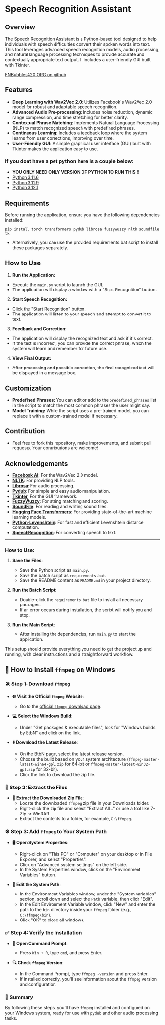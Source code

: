# Speech Recognition Assistant

## Overview

The Speech Recognition Assistant is a Python-based tool designed to help individuals with speech difficulties convert their spoken words into text. This tool leverages advanced speech recognition models, audio processing, and natural language processing techniques to provide accurate and contextually appropriate text output. It includes a user-friendly GUI built with Tkinter.

[FNBubbles420 ORG on github](https://github.com/FNBUBBLES420-ORG/readme.md)

## Features

- **Deep Learning with Wav2Vec 2.0**: Utilizes Facebook's Wav2Vec 2.0 model for robust and adaptable speech recognition.
- **Advanced Audio Pre-processing**: Includes noise reduction, dynamic range compression, and time stretching for better clarity.
- **Contextual Phrase Matching**: Implements Natural Language Processing (NLP) to match recognized speech with predefined phrases.
- **Continuous Learning**: Includes a feedback loop where the system learns from user corrections, improving over time.
- **User-Friendly GUI**: A simple graphical user interface (GUI) built with Tkinter makes the application easy to use.

 ### If you dont have a pet python here is a couple below:
- **YOU ONLY NEED ONLY VERSION OF PYTHON TO RUN THIS !!**
- [Python 3.11.6](https://github.com/KernFerm/Py3.11.6installer)
- [Python 3.11.9](https://github.com/KernFerm/Py3.11.9installer)
- [Python 3.12.1](https://github.com/KernFerm/Py3.12.1-installer-batch)

## Requirements

Before running the application, ensure you have the following dependencies installed:

```
pip install torch transformers pydub librosa fuzzywuzzy nltk soundfile tk
```
- Alternatively, you can use the provided requirements.bat script to install these packages separately.

## How to Use

1. **Run the Application:**
- Execute the `main.py` script to launch the GUI.
- The application will display a window with a "Start Recognition" button.

2. **Start Speech Recognition:**
- Click the "Start Recognition" button.
- The application will listen to your speech and attempt to convert it to text.

3. **Feedback and Correction:**
- The application will display the recognized text and ask if it's correct.
- If the text is incorrect, you can provide the correct phrase, which the system will learn and remember for future use.

4. **View Final Output:**
- After processing and possible correction, the final recognized text will be displayed in a message box.

## Customization

- **Predefined Phrases:** You can edit or add to the `predefined_phrases` list in the script to match the most common phrases the user might say.
- **Model Training:** While the script uses a pre-trained model, you can replace it with a custom-trained model if necessary.

## Contribution

- Feel free to fork this repository, make improvements, and submit pull requests. Your contributions are welcome!

## Acknowledgements

- **[Facebook AI](https://github.com/pytorch/fairseq)**: For the Wav2Vec 2.0 model.
- **[NLTK](https://www.nltk.org/)**: For providing NLP tools.
- **[Librosa](https://librosa.org/)**: For audio processing.
- **[Pydub](https://github.com/jiaaro/pydub)**: For simple and easy audio manipulation.
- **[Tkinter](https://docs.python.org/3/library/tkinter.html)**: For the GUI framework.
- **[FuzzyWuzzy](https://github.com/seatgeek/fuzzywuzzy)**: For string matching and scoring.
- **[SoundFile](https://pysoundfile.readthedocs.io/en/latest/)**: For reading and writing sound files.
- **[Hugging Face Transformers](https://github.com/huggingface/transformers)**: For providing state-of-the-art machine learning models.
- **[Python-Levenshtein](https://github.com/ztane/python-Levenshtein)**: For fast and efficient Levenshtein distance computation.
- **[SpeechRecognition](https://github.com/Uberi/speech_recognition)**: For converting speech to text.


-----------------
### How to Use:

1. **Save the Files**: 
   - Save the Python script as `main.py`.
   - Save the batch script as `requirements.bat`.
   - Save the README content as `README.md` in your project directory.

2. **Run the Batch Script**: 
   - Double-click the `requirements.bat` file to install all necessary packages.
   - If an error occurs during installation, the script will notify you and stop.

3. **Run the Main Script**: 
   - After installing the dependencies, run `main.py` to start the application.

This setup should provide everything you need to get the project up and running, with clear instructions and a straightforward workflow.


## 🎥 How to Install `ffmpeg` on Windows

### 🛠️ Step 1: Download `ffmpeg`

- **🌐 Visit the Official `ffmpeg` Website**:
  - Go to the [official `ffmpeg` download page](https://ffmpeg.org/download.html).
  
- **💻 Select the Windows Build**:
  - Under "Get packages & executable files", look for "Windows builds by BtbN" and click on the link.

- **⬇️ Download the Latest Release**:
  - On the BtbN page, select the latest release version.
  - Choose the build based on your system architecture (`ffmpeg-master-latest-win64-gpl.zip` for 64-bit or `ffmpeg-master-latest-win32-gpl.zip` for 32-bit).
  - Click the link to download the zip file.

### 📁 Step 2: Extract the Files

- **📂 Extract the Downloaded Zip File**:
  - Locate the downloaded `ffmpeg` zip file in your Downloads folder.
  - Right-click the zip file and select "Extract All..." or use a tool like 7-Zip or WinRAR.
  - Extract the contents to a folder, for example, `C:\ffmpeg`.

### ⚙️ Step 3: Add `ffmpeg` to Your System Path

- **🖥️ Open System Properties**:
  - Right-click on "This PC" or "Computer" on your desktop or in File Explorer, and select "Properties".
  - Click on "Advanced system settings" on the left side.
  - In the System Properties window, click on the "Environment Variables" button.

- **🔧 Edit the System Path**:
  - In the Environment Variables window, under the "System variables" section, scroll down and select the `Path` variable, then click "Edit".
  - In the Edit Environment Variable window, click "New" and enter the path to the `bin` directory inside your `ffmpeg` folder (e.g., `C:\ffmpeg\bin`).
  - Click "OK" to close all windows.

### ✅ Step 4: Verify the Installation

- **💬 Open Command Prompt**:
  - Press `Win + R`, type `cmd`, and press Enter.

- **🔍 Check `ffmpeg` Version**:
  - In the Command Prompt, type `ffmpeg -version` and press Enter.
  - If installed correctly, you'll see information about the `ffmpeg` version and configuration.

### 📝 Summary

By following these steps, you'll have `ffmpeg` installed and configured on your Windows system, ready for use with `pydub` and other audio processing tasks.


